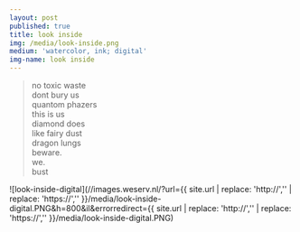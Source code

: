 ```yaml
---
layout: post
published: true
title: look inside
img: /media/look-inside.png
medium: 'watercolor, ink; digital'
img-name: look inside
---
```

>no toxic waste  
dont bury us  
quantom phazers  
this is us  
diamond does  
like fairy dust  
dragon lungs  
beware.  
we.  
bust  
  

  
![look-inside-digital](//images.weserv.nl/?url={{ site.url | replace: 'http://','' | replace: 'https://','' }}/media/look-inside-digital.PNG&h=800&il&errorredirect={{ site.url | replace: 'http://','' | replace: 'https://','' }}/media/look-inside-digital.PNG)